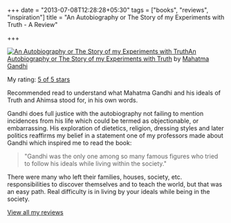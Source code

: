 +++
date = "2013-07-08T12:28:28+05:30"
tags = ["books", "reviews", "inspiration"]
title = "An Autobiography or The Story of my Experiments with Truth - A Review"

+++

[![An Autobiography or The Story of my Experiments with Truth](https://d.gr-assets.com/books/1368982401m/17935074.jpg)](https://www.goodreads.com/book/show/17935074-an-autobiography-or-the-story-of-my-experiments-with-truth)[An Autobiography or The Story of my Experiments with Truth](https://www.goodreads.com/book/show/17935074-an-autobiography-or-the-story-of-my-experiments-with-truth) by [Mahatma Gandhi](https://www.goodreads.com/author/show/5810891.Mahatma_Gandhi)

My rating: [5 of 5 stars](https://www.goodreads.com/review/show/298129868)

Recommended read to understand what Mahatma Gandhi and his ideals of Truth and Ahimsa stood for, in his own words.

Gandhi does full justice with the autobiography not failing to mention incidences from his life which could be termed as objectionable, or embarrassing. His exploration of dietetics, religion, dressing styles and later politics reaffirms my belief in a statement one of my professors made about Gandhi which inspired me to read the book:

> "Gandhi was the only one among so many famous figures who tried to follow his ideals while living within the society."

There were many who left their families, houses, society, etc. responsibilities to discover themselves and to teach the world, but that was an easy path. Real difficulty is in living by your ideals while being in the society.

[View all my reviews](https://www.goodreads.com/review/list/6520743-kartik-singhal)
